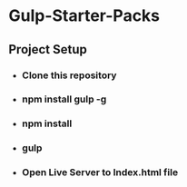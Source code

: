 # Gulp-Starter-Packs

## Project Setup 
- ### Clone this repository
- ### npm install gulp -g
- ### npm install
- ### gulp
- ### Open Live Server to Index.html file
